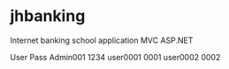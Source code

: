 # jhbanking
Internet banking school application MVC ASP.NET

User  Pass
Admin001 1234
user0001 0001
user0002 0002

